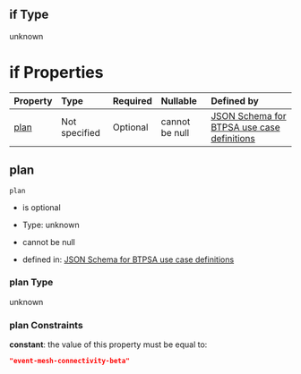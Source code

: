 ## if Type

unknown

# if Properties

| Property      | Type          | Required | Nullable       | Defined by                                                                                                                                                                                                                                  |
| :------------ | :------------ | :------- | :------------- | :------------------------------------------------------------------------------------------------------------------------------------------------------------------------------------------------------------------------------------------ |
| [plan](#plan) | Not specified | Optional | cannot be null | [JSON Schema for BTPSA use case definitions](btpsa-usecase-properties-services-items-allof-1-then-allof-34-then-allof-2-if-properties-plan.md "undefined#/properties/services/items/allOf/1/then/allOf/34/then/allOf/2/if/properties/plan") |

## plan



`plan`

*   is optional

*   Type: unknown

*   cannot be null

*   defined in: [JSON Schema for BTPSA use case definitions](btpsa-usecase-properties-services-items-allof-1-then-allof-34-then-allof-2-if-properties-plan.md "undefined#/properties/services/items/allOf/1/then/allOf/34/then/allOf/2/if/properties/plan")

### plan Type

unknown

### plan Constraints

**constant**: the value of this property must be equal to:

```json
"event-mesh-connectivity-beta"
```
